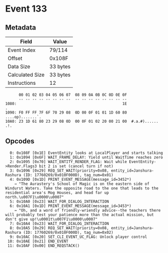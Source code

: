 # Event 133

## Metadata

| Field           | Value    |
|-----------------|----------|
| Event Index     | 79/114   |
| Offset          | 0x108F   |
| Data Size       | 33 bytes |
| Calculated Size | 33 bytes |
| Instructions    | 12       |

```
      00 01 02 03 04 05 06 07  08 09 0A 0B 0C 0D 0E 0F
      -- -- -- -- -- -- -- --  -- -- -- -- -- -- -- --
1080:                                               1E                 .
1090: F0 FF FF 7F 6F 70 29 08  0D 00 0F 01 01 1D 60 80  ....op).......`.
10A0: 23 1D 61 80 23 29 08 0D  00 0F 01 02 20 00 21 00  #.a.#)...... .!.
```

## Opcodes

```
  0: 0x108F [0x1E] EventEntity looks at LocalPlayer and starts talking
  1: 0x1094 [0x6F] WAIT_FRAME_DELAY: Yield until WaitTime reaches zero
  2: 0x1095 [0x70] WAIT_ENTITY_RENDER_FLAG: Wait while EventEntity->Render.Flags3 bit 2 is set (cancel turn if not)
  3: 0x1096 [0x29] REQ_SET_WAIT(priority=0x08, entity_id=Janshura-Rashura (ID: 17760269/0x010F000D), tag_num=0x01)
  4: 0x109D [0x1D] PRINT_EVENT_MESSAGE(message_id=3452*)
    → "The Aurastery's School of Magic is on the eastern side of Windurst Waters. Take the opposite road to the one that leads to the residential area's Mog Houses, and head far up north.\u007F1\u0000\u0007"
  5: 0x10A0 [0x23] WAIT_FOR_DIALOG_INTERACTION
  6: 0x10A1 [0x1D] PRINT_EVENT_MESSAGE(message_id=3453*)
    → "Oh, and a word of friendly-wriendly advice--the teachers there will probably test your patience more than the actual mission, but don't give up!\u0001t\u007F1\u0000\u0007"
  7: 0x10A4 [0x23] WAIT_FOR_DIALOG_INTERACTION
  8: 0x10A5 [0x29] REQ_SET_WAIT(priority=0x08, entity_id=Janshura-Rashura (ID: 17760269/0x010F000D), tag_num=0x02)
  9: 0x10AC [0x20] SET_CLI_EVENT_UC_FLAG: Unlock player control
 10: 0x10AE [0x21] END_EVENT
 11: 0x10AF [0x00] END_REQSTACK()
```
